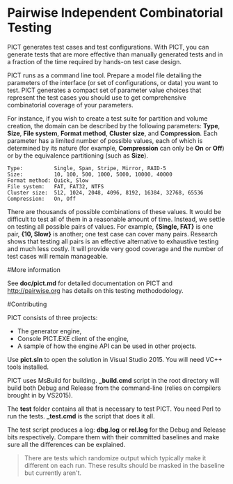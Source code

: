 Pairwise Independent Combinatorial Testing
==========================================

PICT generates test cases and test configurations. With PICT, you can generate tests that are more effective than manually generated tests and in a fraction of the time required by hands-on test case design.

PICT runs as a command line tool. Prepare a model file detailing the parameters of the interface (or set of configurations, or data) you want to test. PICT generates a compact set of parameter value choices that represent the test cases you should use to get comprehensive combinatorial coverage of your parameters.

For instance, if you wish to create a test suite for partition and volume creation, the domain can be described by the following parameters: **Type**, **Size**, **File system**, **Format method**, **Cluster size**, and **Compression**. Each parameter has a limited number of possible values, each of which is determined by its nature (for example, **Compression** can only be **On** or **Off**) or by the equivalence partitioning (such as **Size**).

    Type:          Single, Span, Stripe, Mirror, RAID-5
    Size:          10, 100, 500, 1000, 5000, 10000, 40000
    Format method: Quick, Slow
    File system:   FAT, FAT32, NTFS
    Cluster size:  512, 1024, 2048, 4096, 8192, 16384, 32768, 65536
    Compression:   On, Off

There are thousands of possible combinations of these values. It would be  difficult to test all of them in a reasonable amount of time. Instead, we settle on testing all possible pairs of values. For example, **{Single, FAT}** is one pair, **{10, Slow}** is another; one test case can cover many pairs. Research shows that testing all pairs is an effective alternative to exhaustive testing and much less costly. It will provide very good coverage and the number of test cases will remain manageable.

#More information

See **doc/pict.md** for detailed documentation on PICT and http://pairwise.org has details on this testing methododology. 

#Contributing

PICT consists of three projects:
 * The generator engine,
 * Console PICT.EXE client of the engine,
 * A sample of how the engine API can be used in other projects.

Use **pict.sln** to open the solution in Visual Studio 2015. You will need VC++ tools installed.

PICT uses MsBuild for building. **_build.cmd** script in the root directory will build both Debug and Release from the command-line (relies on compilers brought in by VS2015).

The **test** folder contains all that is necessary to test PICT. You need Perl to run the tests. **_test.cmd** is the script that does it all.

The test script produces a log: **dbg.log** or **rel.log** for the Debug and Release bits respectively. Compare them with their committed baselines and make sure all the differences can be explained.

>There are tests which randomize output which typically make it different on each run. These results should be masked in the baseline but currently aren't.
